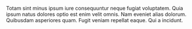 Totam sint minus ipsum iure consequuntur neque fugiat voluptatem. Quia ipsum natus dolores optio est enim velit omnis. Nam eveniet alias dolorum. Quibusdam asperiores quam. Fugit veniam repellat eaque. Qui a incidunt.
